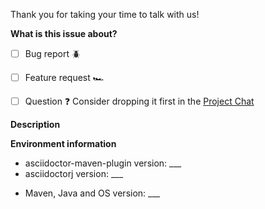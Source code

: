 Thank you for taking your time to talk with us!

**What is this issue about?**
<!-- Update "[ ]" to "[x]" to check a box -->

- [ ] Bug report 🪲
- [ ] Feature request 🏎
- [ ] Question ❓ Consider dropping it first in the [Project Chat](https://asciidoctor.zulipchat.com/#narrow/stream/users)


**Description**


<!-- In case of bug report, please fill out the following information. Is not mandatory, but will help finding the cause of the issue quicker. -->
**Environment information**

* asciidoctor-maven-plugin version: ___
* asciidoctorj version: ___
<!-- Open a terminal and run `mvn -v`. Note your home path may appear, edit if necessary. -->
* Maven, Java and OS version: ___

